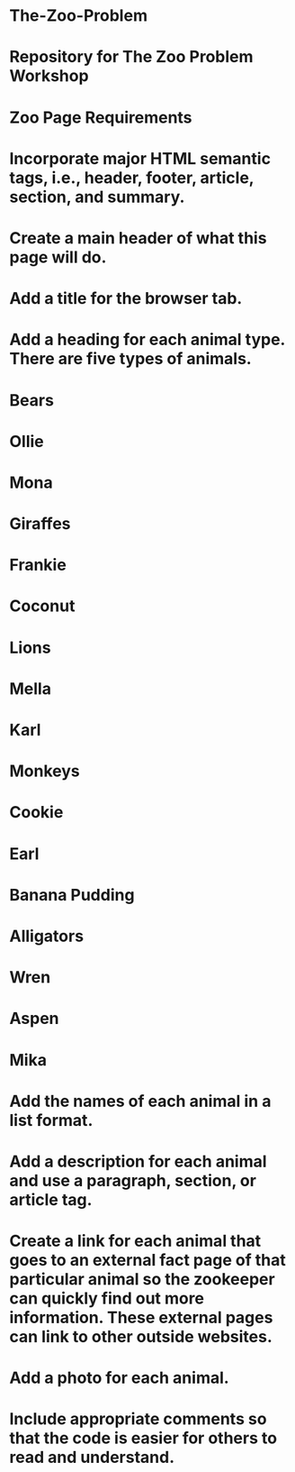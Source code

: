 # The-Zoo-Problem

# Repository for The Zoo Problem Workshop

# Zoo Page Requirements

# Incorporate major HTML semantic tags, i.e., header, footer, article, section, and summary.

# Create a main header of what this page will do.

# Add a title for the browser tab.

# Add a heading for each animal type. There are five types of animals.

# Bears

# Ollie

# Mona

# Giraffes

# Frankie

# Coconut

# Lions

# Mella

# Karl

# Monkeys

# Cookie

# Earl

# Banana Pudding

# Alligators

# Wren

# Aspen

# Mika

# Add the names of each animal in a list format.

# Add a description for each animal and use a paragraph, section, or article tag.

# Create a link for each animal that goes to an external fact page of that particular animal so the zookeeper can quickly find out more information. These external pages can link to other outside websites.

# Add a photo for each animal.

# Include appropriate comments so that the code is easier for others to read and understand.
